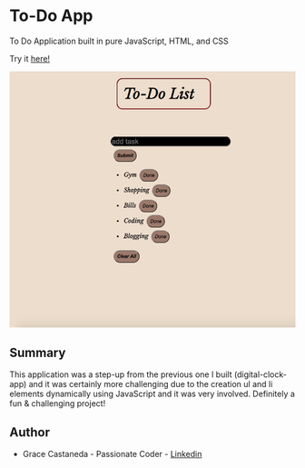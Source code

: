 # To-Do App

To Do Application built in pure JavaScript, HTML, and CSS

Try it [here!](https://gracii.github.io/To-Do-App/)

![alt text](https://github.com/Gracii/To-Do-App/blob/master/grace-todos.jpg)

## Summary

This application was a step-up from the previous one I built (digital-clock-app) and it was certainly more challenging due to the creation ul and li elements dynamically using JavaScript and it was very involved. Definitely a fun & challenging project!

## Author

- Grace Castaneda - Passionate Coder - [Linkedin](https://www.linkedin.com/in/castanedagrace/)
